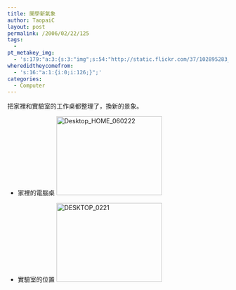 ```yaml
---
title: 開學新氣象
author: TaopaiC
layout: post
permalink: /2006/02/22/125
tags:
  - 
pt_metakey_img:
  - 's:179:"a:3:{s:3:"img";s:54:"http://static.flickr.com/37/102895283_4e77107dd9_m.jpg";s:3:"alt";s:19:"Desktop_HOME_060222";s:3:"url";s:46:"http://www.flickr.com/photos/taopaic/102895283";}";'
wheredidtheycomefrom:
  - 's:16:"a:1:{i:0;i:126;}";'
categories:
  - Computer
---
```

把家裡和實驗室的工作桌都整理了，換新的景象。

*   家裡的電腦桌
[<img src="http://static.flickr.com/37/102895283_4e77107dd9_m.jpg" width="240" height="180" alt="Desktop_HOME_060222" border="0" />][1]

*   實驗室的位置
[<img src="http://static.flickr.com/42/102570509_bd1af0b31f_m.jpg" width="240" height="180" alt="DESKTOP_0221" border="0" />][2] </ul>

 [1]: http://www.flickr.com/photos/taopaic/102895283
 [2]: http://www.flickr.com/photos/taopaic/102570509